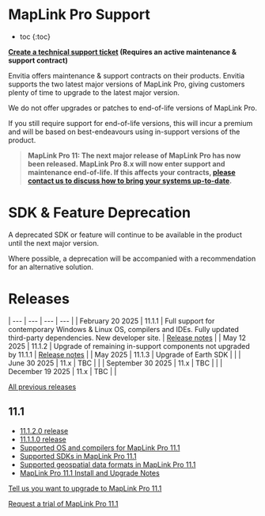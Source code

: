 # MapLink Pro Support

* toc
{:toc}

**[Create a technical support ticket](https://support.envitia.com) (Requires an active maintenance & support contract)**

Envitia offers maintenance & support contracts on their products. Envitia supports the two latest major versions of MapLink Pro, giving customers plenty of time to upgrade to the latest major version.

We do not offer upgrades or patches to end-of-life versions of MapLink Pro.

If you still require support for end-of-life versions, this will incur a premium and will be based on best-endeavours using in-support versions of the product.

> **MapLink Pro 11: The next major release of MapLink Pro has now been released. MapLink Pro 8.x will now enter support and maintenance end-of-life. If this affects your contracts, [please contact us to discuss how to bring your systems up-to-date](https://forms.office.com/e/6ydUswfjEe).**

# SDK & Feature Deprecation

A deprecated SDK or feature will continue to be available in the product until the next major version.

Where possible, a deprecation will be accompanied with a recommendation for an alternative solution.

# Releases

| --- | --- | --- | --- |
| February 20 2025 | 11.1.1 | Full support for contemporary Windows & Linux OS, compilers and IDEs. Fully updated third-party dependencies. New developer site. | [Release notes](../releases/11.1.1.0/release-notes) |
| May 12 2025 | 11.1.2 | Upgrade of remaining in-support components not upgraded by 11.1.1 | [Release notes](../releases/11.1.2.0/release-notes) |
| May 2025 | 11.1.3 | Upgrade of Earth SDK | |
| June 30 2025 | 11.x | TBC | |
| September 30 2025 | 11.x | TBC | |
| December 19 2025 | 11.x | TBC | |

[All previous releases](../releases/)

## 11.1
- [11.1.2.0 release](../releases/11.1.2.0/release-notes)
- [11.1.1.0 release](../releases/11.1.1.0/release-notes)
- [Supported OS and compilers for MapLink Pro 11.1](platform-support.md)
- [Supported SDKs in MapLink Pro 11.1](sdk-support.md)
- [Supported geospatial data formats in MapLink Pro 11.1](geospatial-formats.md)
- [MapLink Pro 11.1 Install and Upgrade Notes](install-and-upgrade.md)

[Tell us you want to upgrade to MapLink Pro 11.1](https://forms.office.com/e/6ydUswfjEe)

[Request a trial of MapLink Pro 11.1](https://forms.office.com/e/Lr7jN9TCC0)
